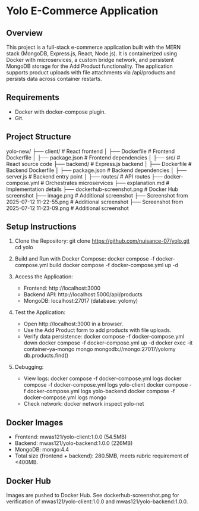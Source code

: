 # Yolo E-Commerce Application

## Overview
This project is a full-stack e-commerce application built with the MERN stack (MongoDB, Express.js, React, Node.js). It is containerized using Docker with microservices, a custom bridge network, and persistent MongoDB storage for the Add Product functionality. The application supports product uploads with file attachments via /api/products and persists data across container restarts.

## Requirements
- Docker[](https://docs.docker.com/engine/install/) with docker-compose plugin.
- Git[](https://git-scm.com/downloads).

## Project Structure
yolo-new/
├── client/                         # React frontend
│   ├── Dockerfile                  # Frontend Dockerfile
│   ├── package.json                # Frontend dependencies
│   ├── src/                       # React source code
├── backend/                        # Express.js backend
│   ├── Dockerfile                  # Backend Dockerfile
│   ├── package.json                # Backend dependencies
│   ├── server.js                   # Backend entry point
│   ├── routes/                    # API routes
├── docker-compose.yml              # Orchestrates microservices
├── explanation.md                  # Implementation details
├── dockerhub-screenshot.png        # Docker Hub screenshot
├── image.png                       # Additional screenshot
├── Screenshot from 2025-07-12 11-22-55.png # Additional screenshot
├── Screenshot from 2025-07-12 11-23-09.png # Additional screenshot

## Setup Instructions
1. Clone the Repository:
   git clone https://github.com/nuisance-07/yolo.git
   cd yolo

2. Build and Run with Docker Compose:
   docker compose -f docker-compose.yml build
   docker compose -f docker-compose.yml up -d

3. Access the Application:
   - Frontend: http://localhost:3000
   - Backend API: http://localhost:5000/api/products
   - MongoDB: localhost:27017 (database: yolomy)

4. Test the Application:
   - Open http://localhost:3000 in a browser.
   - Use the Add Product form to add products with file uploads.
   - Verify data persistence:
     docker compose -f docker-compose.yml down
     docker compose -f docker-compose.yml up -d
     docker exec -it container-ya-mongo mongo mongodb://mongo:27017/yolomy
     db.products.find()

5. Debugging:
   - View logs:
     docker compose -f docker-compose.yml logs
     docker compose -f docker-compose.yml logs yolo-client
     docker compose -f docker-compose.yml logs yolo-backend
     docker compose -f docker-compose.yml logs mongo
   - Check network:
     docker network inspect yolo-net

## Docker Images
- Frontend: mwas121/yolo-client:1.0.0 (54.5MB)
- Backend: mwas121/yolo-backend:1.0.0 (226MB)
- MongoDB: mongo:4.4
- Total size (frontend + backend): 280.5MB, meets rubric requirement of <400MB.

## Docker Hub
Images are pushed to Docker Hub[](https://hub.docker.com/u/mwas121). See dockerhub-screenshot.png for verification of mwas121/yolo-client:1.0.0 and mwas121/yolo-backend:1.0.0.
